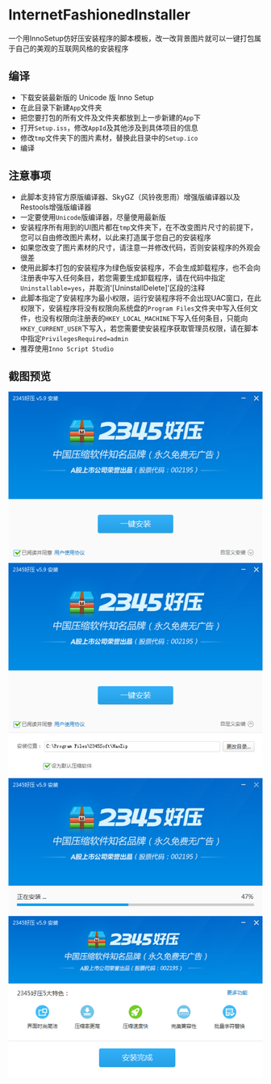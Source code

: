 # InternetFashionedInstaller
一个用InnoSetup仿好压安装程序的脚本模板，改一改背景图片就可以一键打包属于自己的美观的互联网风格的安装程序

## 编译
* 下载安装最新版的 Unicode 版 Inno Setup
* 在此目录下新建`App`文件夹
* 把您要打包的所有文件及文件夹都放到上一步新建的`App`下
* 打开`Setup.iss`，修改`AppId`及其他涉及到具体项目的信息
* 修改`tmp`文件夹下的图片素材，替换此目录中的`Setup.ico`
* 编译

## 注意事项
* 此脚本支持官方原版编译器、SkyGZ（风铃夜思雨）增强版编译器以及Restools增强版编译器
* 一定要使用`Unicode`版编译器，尽量使用最新版
* 安装程序所有用到的UI图片都在`tmp`文件夹下，在不改变图片尺寸的前提下，您可以自由修改图片素材，以此来打造属于您自己的安装程序
* 如果您改变了图片素材的尺寸，请注意一并修改代码，否则安装程序的外观会很差
* 使用此脚本打包的安装程序为绿色版安装程序，不会生成卸载程序，也不会向注册表中写入任何条目，若您需要生成卸载程序，请在代码中指定`Uninstallable=yes`，并取消'[UninstallDelete]'区段的注释
* 此脚本指定了安装程序为最小权限，运行安装程序将不会出现UAC窗口，在此权限下，安装程序将没有权限向系统盘的`Program Files`文件夹中写入任何文件，也没有权限向注册表的`HKEY_LOCAL_MACHINE`下写入任何条目，只能向`HKEY_CURRENT_USER`下写入，若您需要使安装程序获取管理员权限，请在脚本中指定`PrivilegesRequired=admin`
* 推荐使用`Inno Script Studio`

## 截图预览
![01](/Snapshot/01.PNG)
![02](/Snapshot/02.PNG)
![03](/Snapshot/03.PNG)
![04](/Snapshot/04.PNG)